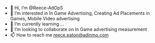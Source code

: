 - 👋 Hi, I’m @Reece-AdOpS
- 👀 I’m interested in In Game Advertising, Creating Ad Placements in Games,  Mobile Video advertising 
- 🌱 I’m currently learning ...
- 💞️ I’m looking to collaborate on In Game advertising measurement
- 📫 How to reach me reece.eaton@adinmo.com

<!---
Reece-AdOpS/Reece-AdOpS is a ✨ special ✨ repository because its `README.md` (this file) appears on your GitHub profile.
You can click the Preview link to take a look at your changes.
--->

